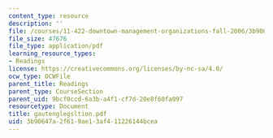 ```yaml
---
content_type: resource
description: ''
file: /courses/11-422-downtown-management-organizations-fall-2006/3b90647a2f619ae13af411226144bcea_gautenglegsltion.pdf
file_size: 47676
file_type: application/pdf
learning_resource_types:
- Readings
license: https://creativecommons.org/licenses/by-nc-sa/4.0/
ocw_type: OCWFile
parent_title: Readings
parent_type: CourseSection
parent_uid: 9bcf0ccd-6a3b-a4f1-cf7d-20e8f60fa097
resourcetype: Document
title: gautenglegsltion.pdf
uid: 3b90647a-2f61-9ae1-3af4-11226144bcea
---
```


